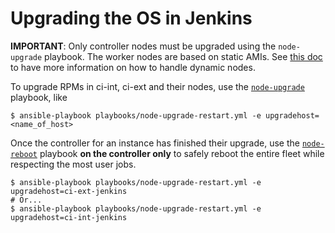# Upgrading the OS in Jenkins

**IMPORTANT**: Only controller nodes must be upgraded using the `node-upgrade`
playbook. The worker nodes are based on static AMIs. See [this doc](/docs/app-sre/jenkins-worker-cicd.md)
to have more information on how to handle dynamic nodes.

To upgrade RPMs in ci-int, ci-ext and their nodes, use the
[`node-upgrade`](https://gitlab.cee.redhat.com/app-sre/infra/blob/master/ansible/playbooks/node-upgrade.yml)
playbook, like

``` shellsession
$ ansible-playbook playbooks/node-upgrade-restart.yml -e upgradehost=<name_of_host>
```

Once the controller for an instance has finished
their upgrade, use the
[`node-reboot`](https://gitlab.cee.redhat.com/app-sre/infra/blob/master/ansible/playbooks/node-reboot.yml)
playbook **on the controller only** to safely reboot the entire fleet
while respecting the most user jobs.

``` shellsession
$ ansible-playbook playbooks/node-upgrade-restart.yml -e upgradehost=ci-ext-jenkins
# Or...
$ ansible-playbook playbooks/node-upgrade-restart.yml -e upgradehost=ci-int-jenkins
```
